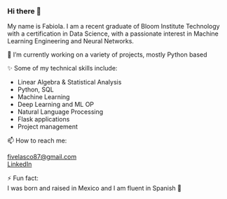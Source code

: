### Hi there 👋
My name is Fabiola. I am a recent graduate of Bloom Institute Technology with a certification in Data Science, with a passionate interest in Machine Learning Engineering and Neural Networks. 

🔭 I’m currently working on a variety of projects, mostly Python based

✨ Some of my technical skills include:
- Linear Algebra & Statistical Analysis
- Python, SQL
- Machine Learning
- Deep Learning and ML OP
- Natural Language Processing 
- Flask applications
- Project management 

📫 How to reach me: 

fivelasco87@gmail.com <br>
<a href="https://www.linkedin.com/in/fabiolavelascoa/">LinkedIn</a> <br>

⚡ Fun fact: <br>
I was born and raised in Mexico and I am fluent in Spanish 🤠



<!--
**fabiolavelasco/fabiolavelasco** is a ✨ _special_ ✨ repository because its `README.md` (this file) appears on your GitHub profile.

Here are some ideas to get you started:

- 🔭 I’m currently working on ...
- 🌱 I’m currently learning ...
- 👯 I’m looking to collaborate on ...
- 🤔 I’m looking for help with ...
- 💬 Ask me about ...
- 📫 How to reach me: ...
- 😄 Pronouns: ...
- ⚡ Fun fact: ...
-->

